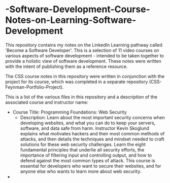 # -Software-Development-Course-Notes-on-Learning-Software-Development
This repository contains my notes on the LinkedIn Learning pathway called 'Become a Software Developer'. This is a selection of 11 video courses on various aspects of software development - intended to be taken together to provide a holistic view of software development.  These notes were written with the intent of publishing them as a reference resource. 

The CSS course notes in this repository were written in conjunction with the project for its course, which was completed in a separate repository (CSS-Feynman-Portfolio-Project). 

This is a list of the various files in this repository and a description of the associated course and instructor name: 
* Course Title: Programming Foundations: Web Security
  *  Description: Learn about the most important security concerns when developing websites, and what you can do to keep your servers, software, and data safe from harm. Instructor Kevin Skoglund explains what motivates hackers and their most common methods of attacks, and then details the techniques and mindset needed to craft solutions for these web security challenges. Learn the eight fundamental principles that underlie all security efforts, the importance of filtering input and controlling output, and how to defend against the most common types of attack. This course is essential for developers who want to secure their websites, and for anyone else who wants to learn more about web security.
* 

